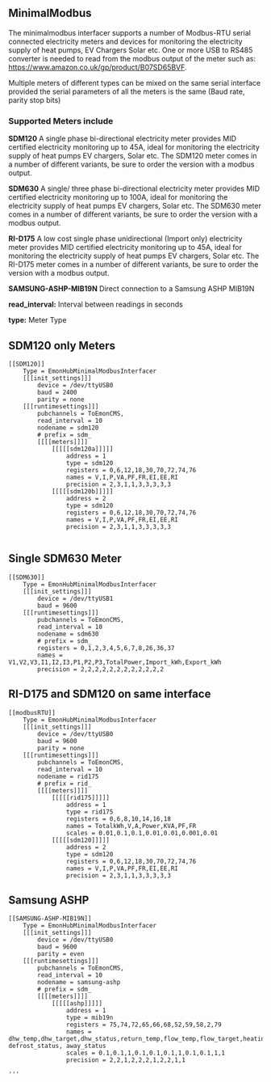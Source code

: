 ## MinimalModbus

The minimalmodbus interfacer supports a number of Modbus-RTU serial connected electricity meters and devices for monitoring the electricity supply of heat pumps, 
EV Chargers Solar etc.
One or more USB to RS485 converter is needed to read from the modbus output of the meter such as: https://www.amazon.co.uk/gp/product/B07SD65BVF. 

Multiple meters of different types can be mixed on the same serial interface provided the serial parameters of all the meters is the same (Baud rate, parity stop bits)

### Supported Meters include
**SDM120**
A single phase bi-directional electricity meter provides MID certified electricity monitoring up to 45A, ideal for monitoring the electricity supply of heat pumps
EV chargers, Solar etc. 
The SDM120 meter comes in a number of different variants, be sure to order the version with a modbus output.

**SDM630**
A single/ three phase bi-directional electricity meter provides MID certified electricity monitoring up to 100A, ideal for monitoring the electricity supply of heat pumps
EV chargers, Solar etc. 
The SDM630 meter comes in a number of different variants, be sure to order the version with a modbus output.

**RI-D175**
A low cost single phase unidirectional (Import only) electricity meter provides MID certified electricity monitoring up to 45A, ideal for monitoring the electricity supply of heat pumps
EV chargers, Solar etc. 
The RI-D175 meter comes in a number of different variants, be sure to order the version with a modbus output.

**SAMSUNG-ASHP-MIB19N**
Direct connection to a Samsung ASHP MIB19N

**read_interval:** Interval between readings in seconds

**type:** Meter Type

## SDM120 only Meters
```
[[SDM120]]
    Type = EmonHubMinimalModbusInterfacer
    [[[init_settings]]]
        device = /dev/ttyUSB0
        baud = 2400
        parity = none
    [[[runtimesettings]]]
        pubchannels = ToEmonCMS,
        read_interval = 10
        nodename = sdm120
        # prefix = sdm_
        [[[[meters]]]]
            [[[[[sdm120a]]]]]
                address = 1
                type = sdm120
                registers = 0,6,12,18,30,70,72,74,76
                names = V,I,P,VA,PF,FR,EI,EE,RI
                precision = 2,3,1,1,3,3,3,3,3
            [[[[[sdm120b]]]]]
                address = 2
                type = sdm120
                registers = 0,6,12,18,30,70,72,74,76
                names = V,I,P,VA,PF,FR,EI,EE,RI
                precision = 2,3,1,1,3,3,3,3,3
                
```
## Single SDM630 Meter

```
[[SDM630]]
    Type = EmonHubMinimalModbusInterfacer
    [[[init_settings]]]
        device = /dev/ttyUSB1
        baud = 9600
    [[[runtimesettings]]]
        pubchannels = ToEmonCMS,
        read_interval = 10
        nodename = sdm630
        # prefix = sdm_
        registers = 0,1,2,3,4,5,6,7,8,26,36,37
        names =  V1,V2,V3,I1,I2,I3,P1,P2,P3,TotalPower,Import_kWh,Export_kWh
        precision = 2,2,2,2,2,2,2,2,2,2,2,2
```
## RI-D175 and SDM120 on same interface
```
[[modbusRTU]]
    Type = EmonHubMinimalModbusInterfacer
    [[[init_settings]]]
        device = /dev/ttyUSB0
        baud = 9600
        parity = none
    [[[runtimesettings]]]
        pubchannels = ToEmonCMS,
        read_interval = 10
        nodename = rid175
        # prefix = rid_
        [[[[meters]]]]
            [[[[[rid175]]]]]
                address = 1
                type = rid175
                registers = 0,6,8,10,14,16,18
                names = TotalkWh,V,A,Power,KVA,PF,FR
                scales = 0.01,0.1,0.1,0.01,0.01,0.001,0.01
            [[[[[sdm120]]]]]
                address = 2
                type = sdm120
                registers = 0,6,12,18,30,70,72,74,76
                names = V,I,P,VA,PF,FR,EI,EE,RI
                precision = 2,3,1,1,3,3,3,3,3
```
## Samsung ASHP
```
[[SAMSUNG-ASHP-MIB19N]]
    Type = EmonHubMinimalModbusInterfacer
    [[[init_settings]]]
        device = /dev/ttyUSB0
        baud = 9600
        parity = even
    [[[runtimesettings]]]
        pubchannels = ToEmonCMS,
        read_interval = 10
        nodename = samsung-ashp
        # prefix = sdm_
        [[[[meters]]]]
            [[[[[ashp]]]]]
                address = 1
                type = mib19n
                registers = 75,74,72,65,66,68,52,59,58,2,79
                names = dhw_temp,dhw_target,dhw_status,return_temp,flow_temp,flow_target,heating_status,indoor_temp,indoor_target, defrost_status, away_status
                scales = 0.1,0.1,1,0.1,0.1,0.1,1,0.1,0.1,1,1
                precision = 2,2,1,2,2,2,1,2,2,1,1

'''
